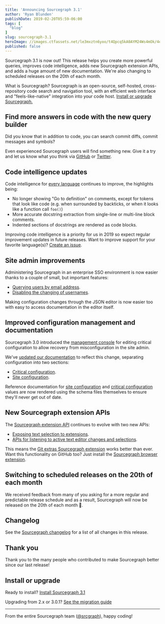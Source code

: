 ```yaml
---
title: 'Announcing Sourcegraph 3.1'
author: 'Ryan Blunden'
publishDate: 2019-02-20T05:59-06:00
tags: [
  "blog"
]
slug: sourcegraph-3.1
heroImage: //images.ctfassets.net/le3mxztn6yoo/t4Qpcq5kA0AYM24Ws4mOk/4edf5502a936bbec90c262fa00355aed/sourcegraph-mark.png
published: false
---
```


Sourcegraph 3.1 is now out! This release helps you create more powerful queries, improves code intelligence, adds new Sourcegraph extension APIs, and adds a huge amount of new documentation. We're also changing to scheduled releases on the 20th of each month.

<!-- (ryan): Hyperlink to headings in above paragraph -->

What is Sourcegraph? Sourcegraph is an open-source, self-hosted, cross-repository code search and navigation tool, with an efficient web interface and "feels-like-native" integration into your code host. [Install or upgrade Sourcegraph.](#install-or-upgrade)

## Find more answers in code with the new query builder

<!-- TODO (ryan): Below paragraph needs work as it sounds awkward -->

Did you know that in addition to code, you can search commit diffs, commit messages and symbols?

Even experienced Sourcegraph users will find something new. Give it a try and let us know what you think via [GitHub](https://github.com/sourcegraph/sourcegraph/issues/new/choose) or [Twitter](https://twitter.com/srcgraph).

<!-- TODO (ryan): GIF using the query builder -->

## Code intelligence updates

Code intelligence for [every language](https://sourcegraph.com/extensions?query=category%3A%22Programming+languages%22) continues to improve, the highlights being:

- No longer showing "Go to definition" on comments, except for tokens that look like code (e.g. when surrounded by backticks, or when it looks like a function call `foo()`)
- More accurate docstring extraction from single-line or multi-line block comments.
- Indented sections of docstrings are rendered as code blocks.

Improving code intelligence is a priority for us in  2019 so expect regular improvement updates in future releases. Want to improve support for your favorite language(s)? [Create an issue](https://github.com/sourcegraph/sourcegraph/issues/new?assignees=&labels=&template=feature_request.md&title=Language%20extension%20improvement%20for).

## Site admin improvements

Administering Sourcegraph in an enterprise SSO environment is now easier thanks to a couple of small, but important features:

- [Querying users by email address](https://sourcegraph.com/api/console#%7B%22query%22%3A%22%7B%5Cn%20%20user(email%3A%20%5C%22ryan%40sourcegraph.com%5C%22)%20%7B%5Cn%20%20%20%20id%5Cn%20%20%7D%5Cn%7D%5Cn%22%7D).
- [Disabling the changing of usernames](https://docs.sourcegraph.com/admin/config/critical_config#reference).

Making configuration changes through the JSON editor is now easier too with easy to access documentation in the editor itself.

<!-- TODO (ryan): GIF showing editor using the help tool tip with an item that requires a choice of values -->

## Improved configuration management and documentation

Sourcegraph 3.0 introduced the [management console](https://about.sourcegraph.com/blog/sourcegraph-3.0#management-console-and-site-config-improvements) for editing critical configuration to allow recovery from misconfiguration in the site admin.

We've [updated our documentation](https://docs.sourcegraph.com/admin/config) to reflect this change, separating configuration into two sections:

- [Critical configuration](https://docs.sourcegraph.com/admin/config/critical_config).
- [Site configuration](https://docs.sourcegraph.com/admin/config/site_config).

Reference documentation for [site configuration](https://docs.sourcegraph.com/admin/config/site_config#reference) and [critical configuration](https://docs.sourcegraph.com/admin/config/critical_config#reference) values are now rendered using the schema files themselves to ensure they'll never get out of date.

## New Sourcegraph extension APIs

The [Sourcegraph extension API](https://docs.sourcegraph.com/extensions/authoring) continues to evolve with two new APIs:

- [Exposing text selection to extensions](https://github.com/sourcegraph/sourcegraph/issues/702).
- [APIs for listening to active text editor changes and selections](https://github.com/sourcegraph/sourcegraph/issues/2026).

This means the [Git extras Sourcegraph extension](https://sourcegraph.com/extensions?query=git-extras) works better than ever. Want this functionality on GitHub too? Just install the [Sourcegraph browser extension](https://docs.sourcegraph.com/integration/browser_extension).

<!-- TODO (ryan): Gif of git-extras extension -->

## Switching to scheduled releases on the 20th of each month

We received feedback from many of you asking for a more regular and predictable release schedule and as a result, Sourcegraph will now be released on the 20th of each month 🎉.

## Changelog

See the [Sourcegraph changelog](https://github.com/sourcegraph/sourcegraph/blob/master/CHANGELOG.md#31) for a list of all changes in this release.

## Thank you

Thank you to the many people who contributed to make Sourcegraph better since our last release!

<!-- TODO (ryan): Generate list -->

<!--
Use script at https://gist.github.com/ryan-blunden/c8898c989b48ba7a83e64ff9ae242cc2 to generate contributors for this release.

If new Sourcegraphers have contributed, add their username to the exclude list.
-->

## Install or upgrade

Ready to install? [Install Sourcegraph 3.1](https://docs.sourcegraph.com/)

Upgrading from 2.x or 3.0.1? [See the migration guide](https://docs.sourcegraph.com/admin/migration/3_0)

---

From the entire Sourcegraph team ([@srcgraph](https://twitter.com/srcgraph)), happy coding!
